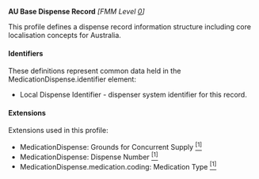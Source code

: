 **AU Base Dispense Record** *[FMM Level [0](http://build.fhir.org/versions.html#maturity)]*

This profile defines a dispense record information structure including core localisation concepts for Australia.

#### Identifiers
These definitions represent common data held in the MedicationDispense.identifier element:
* Local Dispense Identifier - dispenser system identifier for this record.


#### Extensions
Extensions used in this profile:
* MedicationDispense: Grounds for Concurrent Supply [<sup>[1]</sup>](http://hl7.org.au/fhir/StructureDefinition/grounds-for-concurrent-supply)
* MedicationDispense: Dispense Number [<sup>[1]</sup>](http://hl7.org.au/fhir/StructureDefinition/dispense-number)
* MedicationDispense.medication.coding: Medication Type [<sup>[1]</sup>](http://hl7.org.au/fhir/StructureDefinition/medication-type)
 

